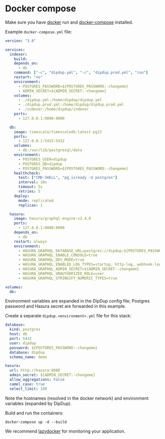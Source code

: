 # Docker compose

Make sure you have [docker](https://docs.docker.com/get-docker/) run and [docker-compose](https://docs.docker.com/compose/install/) installed.

Example `docker-compose.yml` file:

```yaml
version: "3.8"

services:
  indexer:
    build: .
    depends_on:
      - db
    command: ["-c", "dipdup.yml", "-c", "dipdup.prod.yml", "run"]
    restart: "no"
    environment:
      - POSTGRES_PASSWORD=${POSTGRES_PASSWORD:-changeme}
      - ADMIN_SECRET=${ADMIN_SECRET:-changeme}
    volumes:
      - ./dipdup.yml:/home/dipdup/dipdup.yml
      - ./dipdup.prod.yml:/home/dipdup/dipdup.prod.yml
      - ./indexer:/home/dipdup/indexer
    ports:
      - 127.0.0.1:9000:9000

  db:
    image: timescale/timescaledb:latest-pg13
    ports:
      - 127.0.0.1:5432:5432
    volumes:
      - db:/var/lib/postgresql/data
    environment:
      - POSTGRES_USER=dipdup
      - POSTGRES_DB=dipdup
      - POSTGRES_PASSWORD=${POSTGRES_PASSWORD:-changeme}
    healthcheck:
      test: ["CMD-SHELL", "pg_isready -U postgres"]
      interval: 10s
      timeout: 5s
      retries: 5
    deploy:
      mode: replicated
      replicas: 1

  hasura:
    image: hasura/graphql-engine:v2.4.0
    ports:
      - 127.0.0.1:8080:8080
    depends_on:
      - db
    restart: always
    environment:
      - HASURA_GRAPHQL_DATABASE_URL=postgres://dipdup:${POSTGRES_PASSWORD:-changeme}@db:5432/dipdup
      - HASURA_GRAPHQL_ENABLE_CONSOLE=true
      - HASURA_GRAPHQL_DEV_MODE=true
      - HASURA_GRAPHQL_ENABLED_LOG_TYPES=startup, http-log, webhook-log, websocket-log, query-log
      - HASURA_GRAPHQL_ADMIN_SECRET=${ADMIN_SECRET:-changeme}
      - HASURA_GRAPHQL_UNAUTHORIZED_ROLE=user
      - HASURA_GRAPHQL_STRINGIFY_NUMERIC_TYPES=true

volumes:
  db:
```

Environment variables are expanded in the DipDup config file; Postgres password and Hasura secret are forwarded in this example.

Create a separate `dipdup.<environment>.yml` file for this stack:


```yaml
database:
  kind: postgres
  host: db
  port: 5432
  user: dipdup
  password: ${POSTGRES_PASSWORD:-changeme}
  database: dipdup
  schema_name: demo

hasura:
  url: http://hasura:8080
  admin_secret: ${ADMIN_SECRET:-changeme}
  allow_aggregations: False
  camel_case: true
  select_limit: 100
```

Note the hostnames (resolved in the docker network) and environment variables (expanded by DipDup).

Build and run the containers:

```shell
docker-compose up -d --build
```

We recommend [lazydocker](https://github.com/jesseduffield/lazydocker) for monitoring your application.
